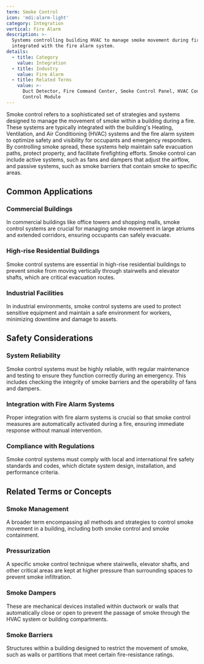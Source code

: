```yaml
---
term: Smoke Control
icon: 'mdi:alarm-light'
category: Integration
vertical: Fire Alarm
description: >-
  Systems controlling building HVAC to manage smoke movement during fires, often
  integrated with the fire alarm system.
details:
  - title: Category
    value: Integration
  - title: Industry
    value: Fire Alarm
  - title: Related Terms
    value: >-
      Duct Detector, Fire Command Center, Smoke Control Panel, HVAC Control,
      Control Module
---
```

Smoke control refers to a sophisticated set of strategies and systems designed to manage the movement of smoke within a building during a fire. These systems are typically integrated with the building's Heating, Ventilation, and Air Conditioning (HVAC) systems and the fire alarm system to optimize safety and visibility for occupants and emergency responders. By controlling smoke spread, these systems help maintain safe evacuation paths, protect property, and facilitate firefighting efforts. Smoke control can include active systems, such as fans and dampers that adjust the airflow, and passive systems, such as smoke barriers that contain smoke to specific areas.

## Common Applications

### Commercial Buildings
In commercial buildings like office towers and shopping malls, smoke control systems are crucial for managing smoke movement in large atriums and extended corridors, ensuring occupants can safely evacuate.

### High-rise Residential Buildings
Smoke control systems are essential in high-rise residential buildings to prevent smoke from moving vertically through stairwells and elevator shafts, which are critical evacuation routes.

### Industrial Facilities
In industrial environments, smoke control systems are used to protect sensitive equipment and maintain a safe environment for workers, minimizing downtime and damage to assets.

## Safety Considerations

### System Reliability
Smoke control systems must be highly reliable, with regular maintenance and testing to ensure they function correctly during an emergency. This includes checking the integrity of smoke barriers and the operability of fans and dampers.

### Integration with Fire Alarm Systems
Proper integration with fire alarm systems is crucial so that smoke control measures are automatically activated during a fire, ensuring immediate response without manual intervention.

### Compliance with Regulations
Smoke control systems must comply with local and international fire safety standards and codes, which dictate system design, installation, and performance criteria.

## Related Terms or Concepts

### Smoke Management
A broader term encompassing all methods and strategies to control smoke movement in a building, including both smoke control and smoke containment.

### Pressurization
A specific smoke control technique where stairwells, elevator shafts, and other critical areas are kept at higher pressure than surrounding spaces to prevent smoke infiltration.

### Smoke Dampers
These are mechanical devices installed within ductwork or walls that automatically close or open to prevent the passage of smoke through the HVAC system or building compartments.

### Smoke Barriers
Structures within a building designed to restrict the movement of smoke, such as walls or partitions that meet certain fire-resistance ratings.
